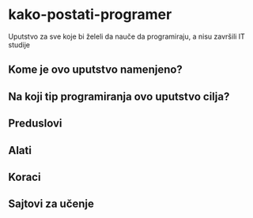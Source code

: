 # kako-postati-programer
Uputstvo za sve koje bi želeli da nauče da programiraju, a nisu završili IT studije

## Kome je ovo uputstvo namenjeno?

## Na koji tip programiranja ovo uputstvo cilja?

## Preduslovi

## Alati

## Koraci

## Sajtovi za učenje

